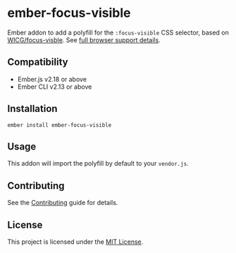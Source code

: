 ember-focus-visible
==============================================================================

Ember addon to add a polyfill for the `:focus-visible` CSS selector, based on [WICG/focus-visble](https://github.com/WICG/focus-visible). See [full browser support details](https://caniuse.com/#search=focus-visible).

Compatibility
------------------------------------------------------------------------------

* Ember.js v2.18 or above
* Ember CLI v2.13 or above


Installation
------------------------------------------------------------------------------

```
ember install ember-focus-visible
```


Usage
------------------------------------------------------------------------------

This addon will import the polyfill by default to your `vendor.js`.


Contributing
------------------------------------------------------------------------------

See the [Contributing](CONTRIBUTING.md) guide for details.


License
------------------------------------------------------------------------------

This project is licensed under the [MIT License](LICENSE.md).
